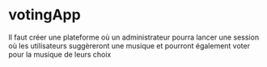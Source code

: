 # votingApp
Il faut créer une plateforme où un administrateur pourra lancer une session où les utilisateurs suggèreront une musique et pourront également voter pour la musique de leurs choix
